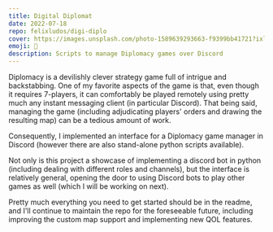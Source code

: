 ```yaml
---
title: Digital Diplomat
date: 2022-07-18
repo: felixludos/digi-diplo
cover: https://images.unsplash.com/photo-1589639293663-f9399bb41721?ixlib=rb-1.2.1&q=85&fm=jpg&crop=entropy&cs=srgb&ixid=eyJhcHBfaWQiOjYzOTIxfQ&w=1440
emoji: 🎩
description: Scripts to manage Diplomacy games over Discord
---
```


Diplomacy is a devilishly clever strategy game full of intrigue and backstabbing. One of my favorite aspects of the game is that, even though it requires 7-players, it can comfortably be played remotely using pretty much any instant messaging client (in particular Discord). That being said, managing the game (including adjudicating players' orders and drawing the resulting map) can be a tedious amount of work.

Consequently, I implemented an interface for a Diplomacy game manager in Discord (however there are also stand-alone python scripts available).

Not only is this project a showcase of implementing a discord bot in python (including dealing with different roles and channels), but the interface is relatively general, opening the door to using Discord bots to play other games as well (which I will be working on next).

Pretty much everything you need to get started should be in the readme, and I'll continue to maintain the repo for the foreseeable future, including improving the custom map support and implementing new QOL features.
